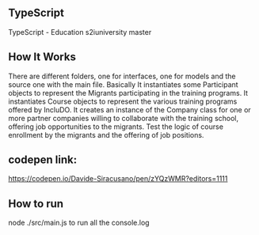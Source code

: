 ## TypeScript 
TypeScript - Education s2iuniversity master

## How It Works
There are different folders, one for interfaces, one for models and the source one with the main file.
Basically It instantiates some Participant objects to represent the Migrants participating in the training programs.
It instantiates Course objects to represent the various training programs offered by IncluDO.
It creates an instance of the Company class for one or more partner companies willing to collaborate with the training school, offering job opportunities to the migrants.
Test the logic of course enrollment by the migrants and the offering of job positions.

## codepen link: 
https://codepen.io/Davide-Siracusano/pen/zYQzWMR?editors=1111

## How to run
node ./src/main.js to run all the console.log
